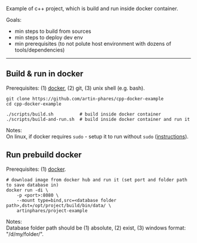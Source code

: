 Example of c++ project, which is build and run inside docker container.

Goals:
- min steps to build from sources
- min steps to deploy dev env
- min prerequisites (to not polute host environment with dozens of tools/dependencies)

---

Build & run in docker
---

Prerequisites: (1) [docker](https://www.docker.com/), (2) git, (3) unix shell (e.g. bash).

```
git clone https://github.com/artin-phares/cpp-docker-example
cd cpp-docker-example

./scripts/build.sh          # build inside docker container
./scripts/build-and-run.sh  # build inside docker container and run it
```

Notes:  
On linux, if docker requires `sudo` - setup it to run without `sudo` ([instructions](https://askubuntu.com/a/477554/950607)).

Run prebuild docker
---

Prerequisites: (1) [docker](https://www.docker.com/).

```
# download image from docker hub and run it (set port and folder path to save database in)
docker run -di \
    -p <port>:8080 \
    --mount type=bind,src=<database folder path>,dst=/opt/project/build/bin/data/ \
    artinphares/project-example
```

Notes:  
Database folder path should be (1) absolute, (2) exist, (3) windows format: "/d/my/folder/".
